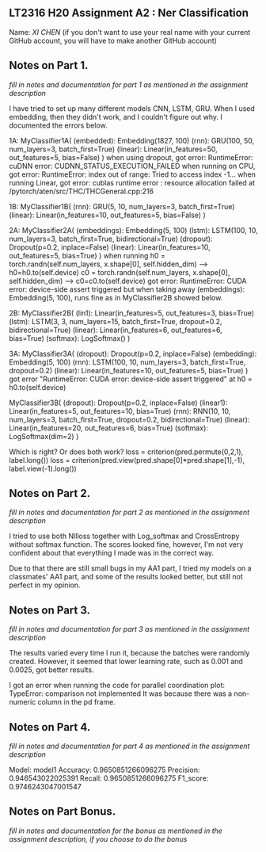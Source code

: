 ## LT2316 H20 Assignment A2 : Ner Classification

Name: *XI CHEN* (if you don't want to use your real name with your current GitHub account, you will have to make another GitHub account)

## Notes on Part 1.

*fill in notes and documentation for part 1 as mentioned in the assignment description*

I have tried to set up many different models CNN, LSTM, GRU. When I used embedding, then they didn't work, and I couldn't figure out why. I documented the errors below.

1A:
MyClassifier1A(
  (embedded): Embedding(1827, 100)
  (rnn): GRU(100, 50, num_layers=3, batch_first=True)
  (linear): Linear(in_features=50, out_features=5, bias=False)
)
when using dropout, got error: RuntimeError: cuDNN error: CUDNN_STATUS_EXECUTION_FAILED
when running on CPU, got error: RuntimeError: index out of range: Tried to access index -1...
when running Linear, got error: cublas runtime error : resource allocation failed at /pytorch/aten/src/THC/THCGeneral.cpp:216


1B:
MyClassifier1B(
  (rnn): GRU(5, 10, num_layers=3, batch_first=True)
  (linear): Linear(in_features=10, out_features=5, bias=False)
)


2A:
MyClassifier2A(
  (embeddings): Embedding(5, 100)
  (lstm): LSTM(100, 10, num_layers=3, batch_first=True, bidirectional=True)
  (dropout): Dropout(p=0.2, inplace=False)
  (linear): Linear(in_features=10, out_features=5, bias=True)
)
when running
        h0 = torch.randn(self.num_layers, x.shape[0], self.hidden_dim)
  -->   h0=h0.to(self.device)
        c0 = torch.randn(self.num_layers, x.shape[0], self.hidden_dim)
  -->   c0=c0.to(self.device)
got error: RuntimeError: CUDA error: device-side assert triggered
but when taking away   (embeddings): Embedding(5, 100), runs fine as in MyClassifier2B showed below.


2B:
MyClassifier2B(
  (lin1): Linear(in_features=5, out_features=3, bias=True)
  (lstm): LSTM(3, 3, num_layers=15, batch_first=True, dropout=0.2, bidirectional=True)
  (linear): Linear(in_features=6, out_features=6, bias=True)
  (softmax): LogSoftmax()
)


3A:
MyClassifier3A(
  (dropout): Dropout(p=0.2, inplace=False)
  (embedding): Embedding(5, 100)
  (rnn): LSTM(100, 10, num_layers=3, batch_first=True, dropout=0.2)
  (linear): Linear(in_features=10, out_features=5, bias=True)
)
got error "RuntimeError: CUDA error: device-side assert triggered" at h0 = h0.to(self.device)


MyClassifier3B(
  (dropout): Dropout(p=0.2, inplace=False)
  (linear1): Linear(in_features=5, out_features=10, bias=True)
  (rnn): RNN(10, 10, num_layers=3, batch_first=True, dropout=0.2, bidirectional=True)
  (linear): Linear(in_features=20, out_features=6, bias=True)
  (softmax): LogSoftmax(dim=2)
)


Which is right? Or does both work?
loss = criterion(pred.permute(0,2,1), label.long())
loss = criterion(pred.view(pred.shape[0]*pred.shape[1],-1), label.view(-1).long())

## Notes on Part 2.

*fill in notes and documentation for part 2 as mentioned in the assignment description*

I tried to use both Nllloss together with Log_softmax and CrossEntropy without softmax function. The scores looked fine, however, I'm not very confident about that everything I made was in the correct way.

Due to that there are still small bugs in my AA1 part, I tried my models on a classmates' AA1 part, and some of the results looked better, but still not perfect in my opinion.

## Notes on Part 3.

*fill in notes and documentation for part 3 as mentioned in the assignment description*

The results varied every time I run it, because the batches were randomly created. However, it seemed that lower learning rate, such as 0.001 and 0.0025, got better results.

I got an error when running the code for parallel coordination plot:
TypeError: comparison not implemented
It was because there was a non-numeric column in the pd frame.


## Notes on Part 4.

*fill in notes and documentation for part 4 as mentioned in the assignment description*

Model: model1 Accuracy: 0.9650851266096275 Precision: 0.946543022025391 Recall: 0.9650851266096275 F1_score: 0.9746243047001547


## Notes on Part Bonus.

*fill in notes and documentation for the bonus as mentioned in the assignment description, if you choose to do the bonus*
